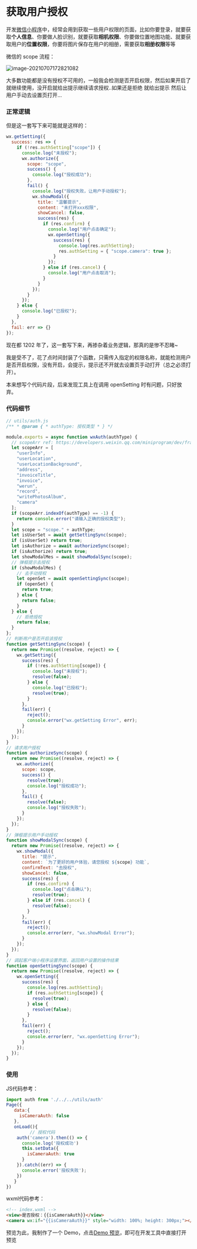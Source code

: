 # 获取用户授权



开发[微信](http://www.wxapp-union.com/)[小程序](http://www.wxapp-union.com/)中，经常会用到获取一些用户权限的页面，比如你要登录，就要获取**个人信息**、你要做人脸识别，就要获取**相机权限**、你要做位置地图功能、就要获取用户的**位置权限**，你要将图片保存在用户的相册，需要获取**相册权限**等等

微信的 scope 流程：

![image-20210707172821082](/Volumes/work/Project/myblog/doc/assets/wx001.png)

大多数功能都是没有授权不可用的，一般我会检测是否开启权限，然后如果开启了就继续使用，没开启就给出提示继续请求授权..如果还是拒绝 就给出提示 然后让用户手动去设置页打开...

### 正常逻辑

但是这一套写下来可能就是这样的：
```javascript
wx.getSetting({
  success: res => {
    if (!res.authSetting["scope"]) {
      console.log("未授权");
      wx.authorize({
        scope: "scope",
        success() {
          console.log("授权成功");
        },
        fail() {
          console.log("授权失败，让用户手动授权");
          wx.showModal({
            title: "温馨提示",
            content: "未打开xxx权限",
            showCancel: false,
            success(res) {
              if (res.confirm) {
                console.log("用户点击确定");
                wx.openSetting({
                  success(res) {
                    console.log(res.authSetting);
                    res.authSetting = { "scope.camera": true };
                  }
                });
              } else if (res.cancel) {
                console.log("用户点击取消");
              }
            }
          });
        }
      });
    } else {
      console.log("已授权");
    }
  },
  fail: err => {}
});

```

现在都 1202 年了，这一套写下来，再掺杂着业务逻辑，那真的是惨不忍睹~

我是受不了，花了点时间封装了个函数，只需传入指定的权限名称，就能检测用户是否开启权限，没有开启，会提示，提示还不开就去设置页手动打开（总之必须打开）。

本来想写个代码片段，后来发现工具上在调用 openSetting 时有问题，只好放弃。

### 代码细节

```javascript
// utils/auth.js
/** * @param { * authType: 授权类型 * } */

module.exports = async function wxAuth(authType) {
  // scopeArr ref: https://developers.weixin.qq.com/miniprogram/dev/framework/open-ability/authorize.html
  let scopeArr = [
    "userInfo",
    "userLocation",
    "userLocationBackground",
    "address",
    "invoiceTitle",
    "invoice",
    "werun",
    "record",
    "writePhotosAlbum",
    "camera"
  ];
  if (scopeArr.indexOf(authType) == -1) {
    return console.error("请输入正确的授权类型");
  }
  let scope = "scope." + authType;
  let isUserSet = await getSettingSync(scope);
  if (isUserSet) return true;
  let isAuthorize = await authorizeSync(scope);
  if (isAuthorize) return true;
  let showModalMes = await showModalSync(scope);
  // 弹框提示去授权
  if (showModalMes) {
    // 去手动授权
    let openSet = await openSettingSync(scope);
    if (openSet) {
      return true;
    } else {
      return false;
    }
  } else {
    // 拒绝授权
    return false;
  }
};
// 判断用户是否开启该授权
function getSettingSync(scope) {
  return new Promise((resolve, reject) => {
    wx.getSetting({
      success(res) {
        if (!res.authSetting[scope]) {
          console.log("未授权");
          resolve(false);
        } else {
          console.log("已授权");
          resolve(true);
        }
      },
      fail(err) {
        reject();
        console.error("wx.getSetting Error", err);
      }
    });
  });
}
// 请求用户授权
function authorizeSync(scope) {
  return new Promise((resolve, reject) => {
    wx.authorize({
      scope: scope,
      success() {
        resolve(true);
        console.log("授权成功");
      },
      fail() {
        resolve(false);
        console.log("授权失败");
      }
    });
  });
}
// 弹框提示用户手动授权
function showModalSync(scope) {
  return new Promise((resolve, reject) => {
    wx.showModal({
      title: "提示",
      content: `为了更好的用户体验，请您授权 ${scope} 功能`,
      confirmText: "去授权",
      showCancel: false,
      success(res) {
        if (res.confirm) {
          console.log("点击确认");
          resolve(true);
        } else if (res.cancel) {
          resolve(false);
        }
      },
      fail(err) {
        reject();
        console.error(err, "wx.showModal Error");
      }
    });
  });
}
// 调起客户端小程序设置界面，返回用户设置的操作结果
function openSettingSync(scope) {
  return new Promise((resolve, reject) => {
    wx.openSetting({
      success(res) {
        console.log(res.authSetting);
        if (res.authSetting[scope]) {
          resolve(true);
        } else {
          resolve(false);
        }
      },
      fail(err) {
        reject();
        console.error(err, "wx.openSetting Error");
      }
    });
  });
}

```
### 使用

JS代码参考：

```javascript
import auth from './../../utils/auth'
Page({
   data:{
     isCameraAuth: false
   },
   onLoad(){
         // 授权代码
    auth('camera').then(() => {
      console.log('授权成功')
      this.setData({
        isCameraAuth: true
      }
    }).catch((err) => {
      console.error('授权失败');
    })
   }
})
```

wxml代码参考：

```html
<!-- index.wxml -->
<view>是否授权：{{isCameraAuth}}</view>
<camera wx:if="{{isCameraAuth}}" style="width: 100%; height: 300px;"></camera>
```




预览为此，我制作了一个 Demo，点击[Demo 预览](https://developers.weixin.qq.com/s/KZBUv7mH7iqr)，即可在开发工具中直接打开预览

